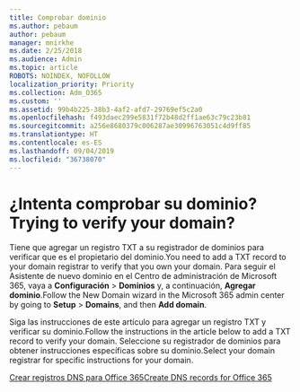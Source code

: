 ```yaml
---
title: Comprobar dominio
ms.author: pebaum
author: pebaum
manager: mnirkhe
ms.date: 2/25/2018
ms.audience: Admin
ms.topic: article
ROBOTS: NOINDEX, NOFOLLOW
localization_priority: Priority
ms.collection: Adm_O365
ms.custom: ''
ms.assetid: 99b4b225-38b3-4af2-afd7-29769ef5c2a0
ms.openlocfilehash: f493daec299e5831f72b48d2ff1ae63c79c23b81
ms.sourcegitcommit: a256e8680379c006287ae30996763051c4d9ff85
ms.translationtype: HT
ms.contentlocale: es-ES
ms.lasthandoff: 09/04/2019
ms.locfileid: "36738070"
---
```

# <a name="trying-to-verify-your-domain"></a><span data-ttu-id="4fd9e-102">¿Intenta comprobar su dominio?</span><span class="sxs-lookup"><span data-stu-id="4fd9e-102">Trying to verify your domain?</span></span>

<span data-ttu-id="4fd9e-103">Tiene que agregar un registro TXT a su registrador de dominios para verificar que es el propietario del dominio.</span><span class="sxs-lookup"><span data-stu-id="4fd9e-103">You need to add a TXT record to your domain registrar to verify that you own your domain.</span></span> <span data-ttu-id="4fd9e-104">Para seguir el Asistente de nuevo dominio en el Centro de administración de Microsoft 365, vaya a **Configuración** \> **Dominios** y, a continuación, **Agregar dominio**.</span><span class="sxs-lookup"><span data-stu-id="4fd9e-104">Follow the New Domain wizard in the Microsoft 365 admin center by going to **Setup** \> **Domains**, and then **Add domain**.</span></span> 
  
<span data-ttu-id="4fd9e-105">Siga las instrucciones de este artículo para agregar un registro TXT y verificar su dominio.</span><span class="sxs-lookup"><span data-stu-id="4fd9e-105">Follow the instructions in the article below to add a TXT record to verify your domain.</span></span> <span data-ttu-id="4fd9e-106">Seleccione su registrador de dominios para obtener instrucciones específicas sobre su dominio.</span><span class="sxs-lookup"><span data-stu-id="4fd9e-106">Select your domain registrar for specific instructions for your domain.</span></span>
  
[<span data-ttu-id="4fd9e-107">Crear registros DNS para Office 365</span><span class="sxs-lookup"><span data-stu-id="4fd9e-107">Create DNS records for Office 365</span></span>](https://docs.microsoft.com/office365/admin/get-help-with-domains/create-dns-records-at-any-dns-hosting-provider)
  

